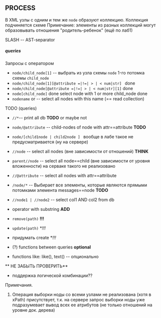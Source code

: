 ## PROCESS
 
В XML узлы с одним и тем же `node` образуют коллекцию. 
Коллекция подчиняется схеме 
Примечание: элементы из разных коллекций могут образовывать отношения "родитель-ребенок" (ещё по лаб1)

SLASH -- AST-separator
##### queries
Запросы с оператором
- `node/child_node[1]` -- выбрать из узла схемы `node` 1-го потомка схемы `child_node`
- `node/child_node[1][@attribute =|!=| > | < num|str] ` done
- `node/child_node[@attribute =|!=| > | < num|str][1]` done
- `node[child_node]` done select node with 1 or more child_node done
- `nodename` or  -- select all nodes with this name (== read collection)

TODO (queries)
- `//*`-- print all db **TODO** or maybe not
- `node/@attribute` -- child-nodes of node with attr==attribute **TODO**
- `node/[child1node | child2node ] ` вообще в лабе такое не предусматривается (ну на сервере)
- `//node` -- select all nodes (вне зависимости от отношений) **THINK**
- `parent//node` -- select all node==child (вне зависимости от уровня вложенности) на серваке такого не реализовано
- `//@attribute` -- select all nodes with attr==attribute 
- `/node/*` -- Выбирает все элементы, которые являются прямыми потомками элемента messages==node **TODO**
- `//node1 | //node2` -- select col1 AND col2 from db 
- operator with substring **ADD**
- `remove(path)` **!!!**
- `update(path)` **!!!*
- придумать create **!!!*

- (?) functions between queries **optional**
- functions like: like(), text() -- опционально

** НЕ ЗАБЫТЬ ПРОВЕРИТЬ**
- поддержка логической комбинации??

Примечания.
1. Операция выборки ноды со всеми узлами не реализована (хотя в xPath) присутствует, т.к. на сервере запрос выборки ноды уже подразумевает вывод всех ее атрибутов (не только отношений на уровне док. дерева)
